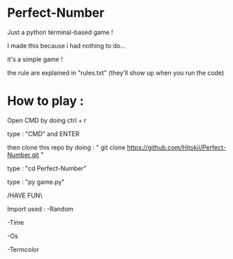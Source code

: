 # Perfect-Number
Just a python terminal-based game !

I made this because i had nothing to do...

it's a simple game !

the rule are explained in "rules.txt" (they'll show up when you run the code)

# How to play :

Open CMD by doing ctrl + r

type : "CMD" and ENTER

then clone this repo by doing : "  git clone https://github.com/Hitokii/Perfect-Number.git  "

type : "cd Perfect-Number"

type : "py game.py"

/HAVE FUN\

Import used : 
-Random

-Time

-Os

-Termcolor
